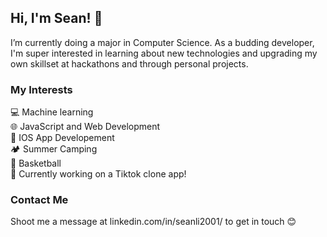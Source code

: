 ## Hi, I'm Sean! 👋


I’m currently doing a major in Computer Science. As a budding developer, I'm super interested in learning about new technologies and upgrading my own skillset at hackathons and through personal projects.

### My Interests 
💻 Machine learning<br>
🌐 JavaScript and Web Development<br>
📱 IOS App Developement<br>
🏕️ Summer Camping<br>
🏀 Basketball <br>
🔭 Currently working on a Tiktok clone app!

### Contact Me
Shoot me a message at linkedin.com/in/seanli2001/ to get in touch 😊
